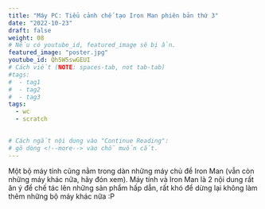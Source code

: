 ```yaml
---
title: "Máy PC: Tiểu cảnh chế tạo Iron Man phiên bản thứ 3"
date: "2022-10-23"
draft: false
weight: 08
# Nếu có youtube_id, featured_image sẽ bị ẩn.
featured_image: "poster.jpg"
youtube_id: Qh5W5swGEUI
# Cách viết (NOTE: spaces-tab, not tab-tab)
#tags:
#  - tag1
#  - tag2
#  - tag3
tags:
  - wc
  - scratch
 

# Cách ngắt nội dung vào "Continue Reading":
# gõ dòng <!--more--> vào chỗ muốn cắt.
---
```


Một bộ máy tính cũng nằm trong dàn những máy chủ đề Iron Man (vẫn còn những máy khác nữa, hãy đón xem). Máy tính và Iron Man là 2 nội dung rất ăn ý để chế tác lên những sản phẩm hấp dẫn, rất khó để dừng lại không làm thêm những bộ máy khác nữa :P